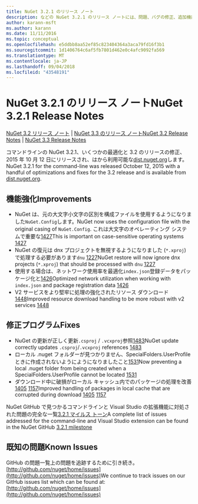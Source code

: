 ```yaml
---
title: NuGet 3.2.1 のリリース ノート
description: などの NuGet 3.2.1 のリリース ノートには、問題、バグの修正、追加機能、および Dcr が知られています。
author: karann-msft
ms.author: karann
ms.date: 11/11/2016
ms.topic: conceptual
ms.openlocfilehash: e5ddbb8aa52ef85c823404364a3aca79fd16f3b1
ms.sourcegitcommit: 1d1406764c6af5fb7801d462e0c4afc9092fa569
ms.translationtype: MT
ms.contentlocale: ja-JP
ms.lasthandoff: 09/04/2018
ms.locfileid: "43548191"
---
```

# <a name="nuget-321-release-notes"></a><span data-ttu-id="086e3-103">NuGet 3.2.1 のリリース ノート</span><span class="sxs-lookup"><span data-stu-id="086e3-103">NuGet 3.2.1 Release Notes</span></span>

<span data-ttu-id="086e3-104">[NuGet 3.2 リリース ノート](../release-notes/nuget-3.2.md) | [NuGet 3.3 のリリース ノート](../release-notes/nuget-3.3.md)</span><span class="sxs-lookup"><span data-stu-id="086e3-104">[NuGet 3.2 Release Notes](../release-notes/nuget-3.2.md) | [NuGet 3.3 Release Notes](../release-notes/nuget-3.3.md)</span></span>

<span data-ttu-id="086e3-105">コマンドラインの NuGet 3.2.1、いくつかの最適化と 3.2 のリリースの修正、2015 年 10 月 12 日にリリースされ、はから利用可能な[dist.nuget.org](http://dist.nuget.org/index.html)します。</span><span class="sxs-lookup"><span data-stu-id="086e3-105">NuGet 3.2.1 for the command-line was released October 12, 2015 with a handful of optimizations and fixes for the 3.2 release and is available from [dist.nuget.org](http://dist.nuget.org/index.html).</span></span>

## <a name="improvements"></a><span data-ttu-id="086e3-106">機能強化</span><span class="sxs-lookup"><span data-stu-id="086e3-106">Improvements</span></span>

* <span data-ttu-id="086e3-107">NuGet は、元の大文字小文字の区別を構成ファイルを使用するようになりました`NuGet.Config`します。</span><span class="sxs-lookup"><span data-stu-id="086e3-107">NuGet now uses the configuration file with the original casing of `NuGet.Config`.</span></span>  <span data-ttu-id="086e3-108">これは大文字のオペレーティング システムで重要な[1427](https://github.com/NuGet/Home/issues/1427)</span><span class="sxs-lookup"><span data-stu-id="086e3-108">This is important on case-sensitive operating systems [1427](https://github.com/NuGet/Home/issues/1427)</span></span>
* <span data-ttu-id="086e3-109">NuGet の復元は dnx プロジェクトを無視するようになりました (`*.xproj`) で処理する必要があります`dnu` [1227](https://github.com/NuGet/Home/issues/1227)</span><span class="sxs-lookup"><span data-stu-id="086e3-109">NuGet restore will now ignore dnx projects (`*.xproj`) that should be processed with `dnu` [1227](https://github.com/NuGet/Home/issues/1227)</span></span>
* <span data-ttu-id="086e3-110">使用する場合は、ネットワーク使用率を最適化`index.json`登録データをパッケージ化と[1426](https://github.com/NuGet/Home/issues/1426)</span><span class="sxs-lookup"><span data-stu-id="086e3-110">Optimized network utilization when working with `index.json` and package registration data [1426](https://github.com/NuGet/Home/issues/1426)</span></span>
* <span data-ttu-id="086e3-111">V2 サービスをより堅牢に処理の強化されたリソース ダウンロード[1448](https://github.com/NuGet/Home/issues/1448)</span><span class="sxs-lookup"><span data-stu-id="086e3-111">Improved resource download handling to be more robust with v2 services [1448](https://github.com/NuGet/Home/issues/1448)</span></span>

## <a name="fixes"></a><span data-ttu-id="086e3-112">修正プログラム</span><span class="sxs-lookup"><span data-stu-id="086e3-112">Fixes</span></span>

* <span data-ttu-id="086e3-113">NuGet の更新が正しく更新`.csproj` / `.vcxproj`参照[1483](https://github.com/NuGet/Home/issues/1483)</span><span class="sxs-lookup"><span data-stu-id="086e3-113">NuGet update correctly updates `.csproj`/`.vcxproj` references [1483](https://github.com/NuGet/Home/issues/1483)</span></span>
* <span data-ttu-id="086e3-114">ローカル .nuget フォルダーが見つかりません、SpecialFolders.UserProfile ときに作成されないようにようになりましたこと[1531](https://github.com/NuGet/Home/issues/1531)</span><span class="sxs-lookup"><span data-stu-id="086e3-114">Now preventing a local .nuget folder from being created when a SpecialFolders.UserProfile cannot be located [1531](https://github.com/NuGet/Home/issues/1531)</span></span>
* <span data-ttu-id="086e3-115">ダウンロード中に破損がローカル キャッシュ内でのパッケージの処理を改善[1405](https://github.com/NuGet/Home/issues/1405) [1157](https://github.com/NuGet/Home/issues/1157)</span><span class="sxs-lookup"><span data-stu-id="086e3-115">Improved handling of packages in local cache that are corrupted during download [1405](https://github.com/NuGet/Home/issues/1405) [1157](https://github.com/NuGet/Home/issues/1157)</span></span>

<span data-ttu-id="086e3-116">NuGet GitHub で見つかるコマンドラインと Visual Studio の拡張機能に対処された問題の完全な一覧[3.2.1 マイルス トーン](https://github.com/NuGet/Home/issues?q=milestone%3A3.2.1+is%3Aclosed)</span><span class="sxs-lookup"><span data-stu-id="086e3-116">A complete list of issues addressed for the command-line and Visual Studio extension can be found in the NuGet GitHub [3.2.1 milestone](https://github.com/NuGet/Home/issues?q=milestone%3A3.2.1+is%3Aclosed)</span></span>

## <a name="known-issues"></a><span data-ttu-id="086e3-117">既知の問題</span><span class="sxs-lookup"><span data-stu-id="086e3-117">Known Issues</span></span>

<span data-ttu-id="086e3-118">GitHub の問題一覧上の問題を追跡するために引き続き。 [http://github.com/nuget/home/issues](http://github.com/nuget/home/issues)</span><span class="sxs-lookup"><span data-stu-id="086e3-118">We continue to track issues on our GitHub issues list which can be found at: [http://github.com/nuget/home/issues](http://github.com/nuget/home/issues)</span></span>